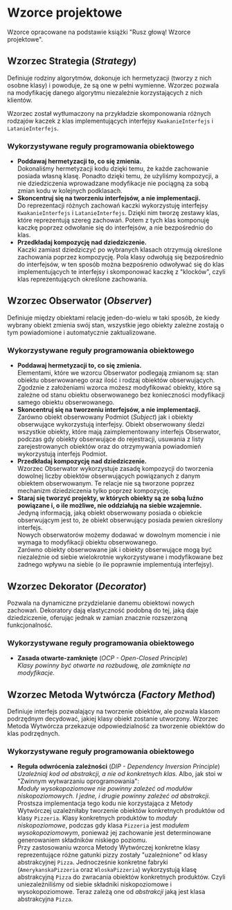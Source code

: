 # Wzorce projektowe

Wzorce opracowane na podstawie książki "Rusz głową! Wzorce projektowe".
 
## Wzorzec Strategia (*Strategy*)

Definiuje rodziny algorytmów, dokonuje ich hermetyzacji (tworzy z nich osobne klasy) i powoduje, że są one w pełni wymienne. Wzorzec pozwala na modyfikację danego algorytmu niezależnie korzystających z nich klientów.

Wzorzec został wytłumaczony na przykładzie skomponowania różnych rodzajów kaczek z klas implementujących interfejsy `KwakanieInterfejs` i `LatanieInterfejs`. 

### Wykorzystywane reguły programowania obiektowego

* **Poddawaj hermetyzacji to, co się zmienia.**  
  Dokonaliśmy hermetyzacji kodu dzięki temu, że każde zachowanie posiada własną klasę. Ponadto dzięki temu, że użyliśmy kompozycji, a nie dziedziczenia wprowadzane modyfikacje nie pociągną za sobą zmian kodu w kolejnych podklasach.  
* **Skoncentruj się na tworzeniu interfejsów, a nie implementacji.**  
  Do reprezentacji różnych zachowań kaczki wykorzystuję interfejsy `KwakanieInterfejs` i `LatanieInterfejs`. Dzięki nim tworzę zestawy klas, które reprezentują szereg zachowań. Potem z tych klas komponuję kaczkę poprzez odwołanie się do interfejsów, a nie bezpośrednio do klas.  
* **Przedkładaj kompozycję nad dziedziczenie.**  
  Kaczki zamiast dziedziczyć po wybranych klasach otrzymują określone zachowania poprzez kompozycję. Pola klasy odwołują się bezpośrednio do interfejsów, w ten sposób można bezpośrenio odwoływać się do klas implementujących te interfejsy i skomponować kaczkę z "klocków", czyli klas reprezentujących określone zachowania.   

## Wzorzec Obserwator (*Observer*)

Definiuje między obiektami relację jeden-do-wielu w taki sposób, że kiedy wybrany obiekt zmienia swój stan, wszystkie jego obiekty zależne zostają o tym powiadomione i automatycznie zaktualizowane. 

### Wykorzystywane reguły programowania obiektowego 

* **Poddawaj hermetyzacji to, co się zmienia.**  
  Elementami, które we wzorcu Obserwator podlegają zmianom są: stan obiektu obserwowanego oraz ilość i rodzaj obiektów obserwujących. Zgodznie z założeniami wzorca możesz modyfikować obiekty, które są zależne od stanu obiektu obserwowanego bez konieczności modyfikacji samego obiektu obserwowanego. 
* **Skoncentruj się na tworzeniu interfejsów, a nie implementacji.**  
  Zarówno obiekt obserwowany Podmiot (*Subject*) jak i obiekty obserwujące wykorzystują interfejsy. Obiekt obserwowany śledzi wszystkie obiekty, które mają zaimplementowany interfejs Obserwator, podczas gdy obiekty obserwujące do rejestracji, usuwania z listy zarejestrowanych obiektów oraz do otrzymywania powiadomień wykorzystują interfejs Podmiot. 
* **Przedkładaj kompozycję nad dziedziczenie.**  
  Wzorzec Obserwator wykorzystuje zasadę kompozycji do tworzenia dowolnej liczby obiektów obserwujących powiązanych z danym obiektem obserwowanym. Te relacje nie są tworzone poprzez mechanizm dziedziczenia tylko poprzez kompozycję. 
* **Staraj się tworzyć projekty, w których obiekty są ze sobą luźno powiązane i, o ile możliwe, nie oddziałują na siebie wzajemnie.**  
  Jedyną informacją, jaką obiekt obserwowany posiada o obiekcie obserwującym jest to, że obiekt obserwujący posiada pewien określony interfejs.  
  Nowych obserwatorów możemy dodawać w dowolnym momencie i nie wymaga to modyfikacji obiektu obserwowanego.  
  Zarówno obiekty obserwowane jak i obiekty obserwujące mogą być niezależnie od siebie wielokrotnie wykorzystywane i modyfikowane bez żadnego wpływu na siebie (o ile poprawnie implementują interfejsy).
  
## Wzorzec Dekorator (*Decorator*)

Pozwala na dynamiczne przydzielanie danemu obiektowi nowych zachowań. Dekoratory dają elastyczność podobną do tej, jaką daje dziedziczenie, oferując jednak w zamian znacznie rozszerzoną funkcjonalność.

### Wykorzystywane reguły programowania obiektowego

* **Zasada otwarte-zamknięte** (*OCP - Open-Closed Principle*)  
  *Klasy powinny być otwarte na rozbudowę, ale zamknięte na modyfikacje.* 
  
## Wzorzec Metoda Wytwórcza (*Factory Method*)

Definiuje interfejs pozwalający na tworzenie obiektów, ale pozwala klasom podrzędnym decydować, jakiej klasy obiekt zostanie utworzony. Wzorzec Metoda Wytwórcza przekazuje odpowiedzialność za tworzenie obiektów do klas podrzędnych. 

### Wykorzystywane reguły programowania obiektowego

* **Reguła odwrócenia zależności** (*DIP - Dependency Inversion Principle*)  
*Uzależniaj kod od abstrakcji, a nie od konkretnych klas.* Albo, jak stoi w "Zwinnym wytwarzaniu oprogramowania":  
  *Moduły wysokopoziomowe nie powinny zależeć od modułów niskopoziomowych. I jedne, i drugie powinny zależeć od abstrakcji.*  
Prostsza implementacja tego kodu nie korzystająca z Metody Wytwórczej uzależniłaby tworzenie obiektów konkretnych produktów od klasy `Pizzeria`. Klasy konkretnych produktów to *moduły niskopoziomowe*, podczas gdy klasa `Pizzeria` jest *modułem wysokopoziomowym*, ponieważ jej zachowanie jest determinowane generowaniem składników niskiego poziomu.  
Przy zastosowaniu wzorca Metody Wytwórczej konkretne klasy reprezentujące różne gatunki pizzy zostały "uzależnione" od klasy abstrakcyjnej `Pizza`. Jednocześnie konkretne fabryki (`AmerykanskaPizzeria` oraz `WloskaPizzeria`) wykorzystują klasę abstrakcyjną `Pizza` do zwracania obiektów konkretnych produktów. Czyli uniezależniliśmy od siebie składniki niskopoziomowe i wysokopoziomowe. Teraz zależą one od *abstrakcji* jaką jest klasa abstrakcyjna `Pizza`.
  
